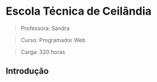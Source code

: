 # Escola Técnica de Ceilândia 

> Professora: Sandra

> Curso: Programador Web

> Carga: 320 horas

## Introdução